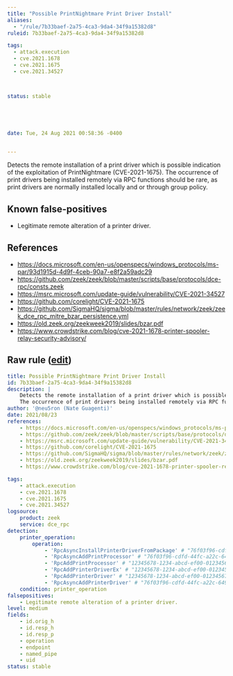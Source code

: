 ```yaml
---
title: "Possible PrintNightmare Print Driver Install"
aliases:
  - "/rule/7b33baef-2a75-4ca3-9da4-34f9a15382d8"
ruleid: 7b33baef-2a75-4ca3-9da4-34f9a15382d8

tags:
  - attack.execution
  - cve.2021.1678
  - cve.2021.1675
  - cve.2021.34527



status: stable





date: Tue, 24 Aug 2021 00:58:36 -0400


---
```


Detects the remote installation of a print driver which is possible indication of the exploitation of PrintNightmare (CVE-2021-1675).
The occurrence of print drivers being installed remotely via RPC functions should be rare, as print drivers are normally installed locally and or through group policy.


<!--more-->


## Known false-positives

* Legitimate remote alteration of a printer driver.



## References

* https://docs.microsoft.com/en-us/openspecs/windows_protocols/ms-par/93d1915d-4d9f-4ceb-90a7-e8f2a59adc29
* https://github.com/zeek/zeek/blob/master/scripts/base/protocols/dce-rpc/consts.zeek
* https://msrc.microsoft.com/update-guide/vulnerability/CVE-2021-34527
* https://github.com/corelight/CVE-2021-1675
* https://github.com/SigmaHQ/sigma/blob/master/rules/network/zeek/zeek_dce_rpc_mitre_bzar_persistence.yml
* https://old.zeek.org/zeekweek2019/slides/bzar.pdf
* https://www.crowdstrike.com/blog/cve-2021-1678-printer-spooler-relay-security-advisory/


## Raw rule ([edit](https://github.com/SigmaHQ/sigma/edit/master/rules/network/zeek/zeek_dce_rpc_printnightmare_print_driver_install.yml))
```yaml
title: Possible PrintNightmare Print Driver Install
id: 7b33baef-2a75-4ca3-9da4-34f9a15382d8
description: |
    Detects the remote installation of a print driver which is possible indication of the exploitation of PrintNightmare (CVE-2021-1675).
    The occurrence of print drivers being installed remotely via RPC functions should be rare, as print drivers are normally installed locally and or through group policy.
author: '@neu5ron (Nate Guagenti)'
date: 2021/08/23
references:
    - https://docs.microsoft.com/en-us/openspecs/windows_protocols/ms-par/93d1915d-4d9f-4ceb-90a7-e8f2a59adc29
    - https://github.com/zeek/zeek/blob/master/scripts/base/protocols/dce-rpc/consts.zeek
    - https://msrc.microsoft.com/update-guide/vulnerability/CVE-2021-34527
    - https://github.com/corelight/CVE-2021-1675
    - https://github.com/SigmaHQ/sigma/blob/master/rules/network/zeek/zeek_dce_rpc_mitre_bzar_persistence.yml
    - https://old.zeek.org/zeekweek2019/slides/bzar.pdf
    - https://www.crowdstrike.com/blog/cve-2021-1678-printer-spooler-relay-security-advisory/

tags:
    - attack.execution
    - cve.2021.1678
    - cve.2021.1675
    - cve.2021.34527
logsource:
    product: zeek
    service: dce_rpc
detection:
    printer_operation:
        operation:
            - 'RpcAsyncInstallPrinterDriverFromPackage' # "76f03f96-cdfd-44fc-a22c-64950a001209",0x3e
            - 'RpcAsyncAddPrintProcessor' # "76f03f96-cdfd-44fc-a22c-64950a001209",0x2c
            - 'RpcAddPrintProcessor' # "12345678-1234-abcd-ef00-0123456789ab",0x0e
            - 'RpcAddPrinterDriverEx' # "12345678-1234-abcd-ef00-0123456789ab",0x59
            - 'RpcAddPrinterDriver' # "12345678-1234-abcd-ef00-0123456789ab",0x09
            - 'RpcAsyncAddPrinterDriver' # "76f03f96-cdfd-44fc-a22c-64950a001209",0x27
    condition: printer_operation
falsepositives:
    - Legitimate remote alteration of a printer driver.
level: medium
fields:
    - id.orig_h
    - id.resp_h
    - id.resp_p
    - operation
    - endpoint
    - named_pipe
    - uid
status: stable

```
